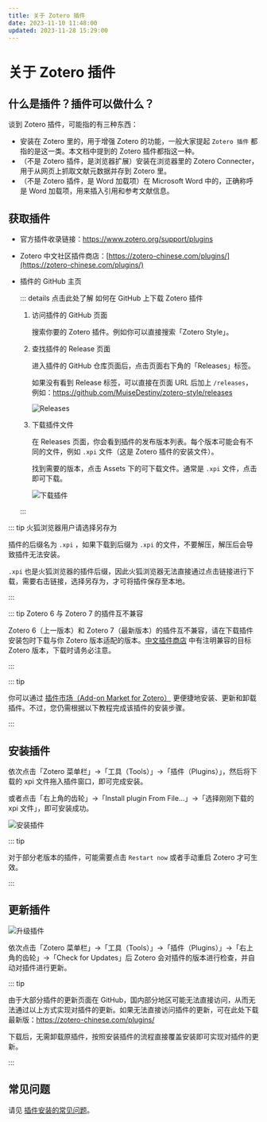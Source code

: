 ```yaml
---
title: 关于 Zotero 插件
date: 2023-11-10 11:48:00
updated: 2023-11-28 15:29:00
---
```


# 关于 Zotero 插件

## 什么是插件？插件可以做什么？

谈到 Zotero 插件，可能指的有三种东西：

- 安装在 Zotero 里的，用于增强 Zotero 的功能，一般大家提起 `Zotero 插件` 都指的是这一类。本文档中提到的 Zotero 插件都指这一种。
- （不是 Zotero 插件，是浏览器扩展）安装在浏览器里的 Zotero Connecter，用于从网页上抓取文献元数据并存到 Zotero 里。
- （不是 Zotero 插件，是 Word 加载项）在 Microsoft Word 中的，正确称呼是 Word 加载项，用来插入引用和参考文献信息。

## 获取插件

- 官方插件收录链接：<https://www.zotero.org/support/plugins>
- Zotero 中文社区插件商店：[https://zotero-chinese.com/plugins/](https://zotero-chinese.com/plugins/)

- 插件的 GitHub 主页

  ::: details 点击此处了解 如何在 GitHub 上下载 Zotero 插件

  1. 访问插件的 GitHub 页面

     搜索你要的 Zotero 插件。例如你可以直接搜索「Zotero Style」。

  2. 查找插件的 Release 页面

     进入插件的 GitHub 仓库页面后，点击页面右下角的「Releases」标签。

     如果没有看到 Release 标签，可以直接在页面 URL 后加上 `/releases`，例如：<https://github.com/MuiseDestiny/zotero-style/releases>

     ![Releases](../../assets/images/about-plugin-github-releases.png)

  3. 下载插件文件

     在 Releases 页面，你会看到插件的发布版本列表。每个版本可能会有不同的文件，例如 `.xpi` 文件（这是 Zotero 插件的安装文件）。

     找到需要的版本，点击 Assets 下的可下载文件。通常是 `.xpi` 文件，点击即可下载。

     ![下载插件](../../assets/images/about-plugin-github-download-xpi.jpg)

  :::

::: tip 火狐浏览器用户请选择另存为

插件的后缀名为 `.xpi` ，如果下载到后缀为 `.xpi` 的文件，不要解压，解压后会导致插件无法安装。

`.xpi` 也是火狐浏览器的插件后缀，因此火狐浏览器无法直接通过点击链接进行下载，需要右击链接，选择另存为，才可将插件保存至本地。

:::

::: tip Zotero 6 与 Zotero 7 的插件互不兼容

Zotero 6（上一版本）和 Zotero 7（最新版本）的插件互不兼容，请在下载插件安装包时下载与你 Zotero 版本适配的版本。[中文插件商店](https://zotero-chinese.com/plugins/) 中有注明兼容的目标 Zotero 版本，下载时请务必注意。

:::

::: tip

你可以通过 [插件市场（Add-on Market for Zotero）](./zotero-addons.md) 更便捷地安装、更新和卸载插件。不过，您仍需根据以下教程完成该插件的安装步骤。

:::

## 安装插件

依次点击「Zotero 菜单栏」->「工具（Tools）」->「插件（Plugins）」，然后将下载的 xpi 文件拖入插件窗口，即可完成安装。

或者点击「右上角的齿轮」->「Install plugin From File...」->「选择刚刚下载的 xpi 文件」，即可安装成功。

![安装插件](../../assets/images/zotero-plugin-install.png)

::: tip

对于部分老版本的插件，可能需要点击 `Restart now` 或者手动重启 Zotero 才可生效。

:::

## 更新插件

![升级插件](../../assets/images/zotero-plugin-update.png)

依次点击「Zotero 菜单栏」->「工具（Tools）」->「插件（Plugins）」->「右上角的齿轮」->「Check for Updates」后 Zotero 会对插件的版本进行检查，并自动对插件进行更新。

::: tip

由于大部分插件的更新页面在 GitHub，国内部分地区可能无法直接访问，从而无法通过以上方式实现对插件的更新。如果无法直接访问插件的更新，可在此处下载最新版：<https://zotero-chinese.com/plugins/>

下载后，无需卸载原插件，按照安装插件的流程直接覆盖安装即可实现对插件的更新。

:::

## 常见问题

请见 [插件安装的常见问题](../faqs/plugins.md)。
